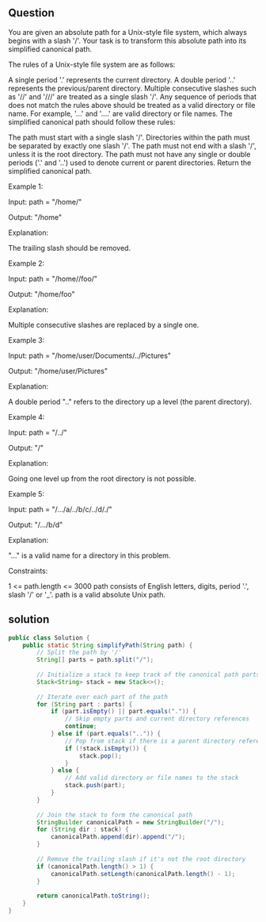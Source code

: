 ## Question
You are given an absolute path for a Unix-style file system, which always begins with a slash '/'. Your task is to transform this absolute path into its simplified canonical path.

The rules of a Unix-style file system are as follows:

A single period '.' represents the current directory.
A double period '..' represents the previous/parent directory.
Multiple consecutive slashes such as '//' and '///' are treated as a single slash '/'.
Any sequence of periods that does not match the rules above should be treated as a valid directory or file name. For example, '...' and '....' are valid directory or file names.
The simplified canonical path should follow these rules:

The path must start with a single slash '/'.
Directories within the path must be separated by exactly one slash '/'.
The path must not end with a slash '/', unless it is the root directory.
The path must not have any single or double periods ('.' and '..') used to denote current or parent directories.
Return the simplified canonical path.

 

Example 1:

Input: path = "/home/"

Output: "/home"

Explanation:

The trailing slash should be removed.

Example 2:

Input: path = "/home//foo/"

Output: "/home/foo"

Explanation:

Multiple consecutive slashes are replaced by a single one.

Example 3:

Input: path = "/home/user/Documents/../Pictures"

Output: "/home/user/Pictures"

Explanation:

A double period ".." refers to the directory up a level (the parent directory).

Example 4:

Input: path = "/../"

Output: "/"

Explanation:

Going one level up from the root directory is not possible.

Example 5:

Input: path = "/.../a/../b/c/../d/./"

Output: "/.../b/d"

Explanation:

"..." is a valid name for a directory in this problem.

 

Constraints:

1 <= path.length <= 3000
path consists of English letters, digits, period '.', slash '/' or '_'.
path is a valid absolute Unix path.

## solution

``` java 
public class Solution {
    public static String simplifyPath(String path) {
        // Split the path by '/'
        String[] parts = path.split("/");
        
        // Initialize a stack to keep track of the canonical path parts
        Stack<String> stack = new Stack<>();
        
        // Iterate over each part of the path
        for (String part : parts) {
            if (part.isEmpty() || part.equals(".")) {
                // Skip empty parts and current directory references
                continue;
            } else if (part.equals("..")) {
                // Pop from stack if there is a parent directory reference
                if (!stack.isEmpty()) {
                    stack.pop();
                }
            } else {
                // Add valid directory or file names to the stack
                stack.push(part);
            }
        }
        
        // Join the stack to form the canonical path
        StringBuilder canonicalPath = new StringBuilder("/");
        for (String dir : stack) {
            canonicalPath.append(dir).append("/");
        }
        
        // Remove the trailing slash if it's not the root directory
        if (canonicalPath.length() > 1) {
            canonicalPath.setLength(canonicalPath.length() - 1);
        }
        
        return canonicalPath.toString();
    }
}    
```
